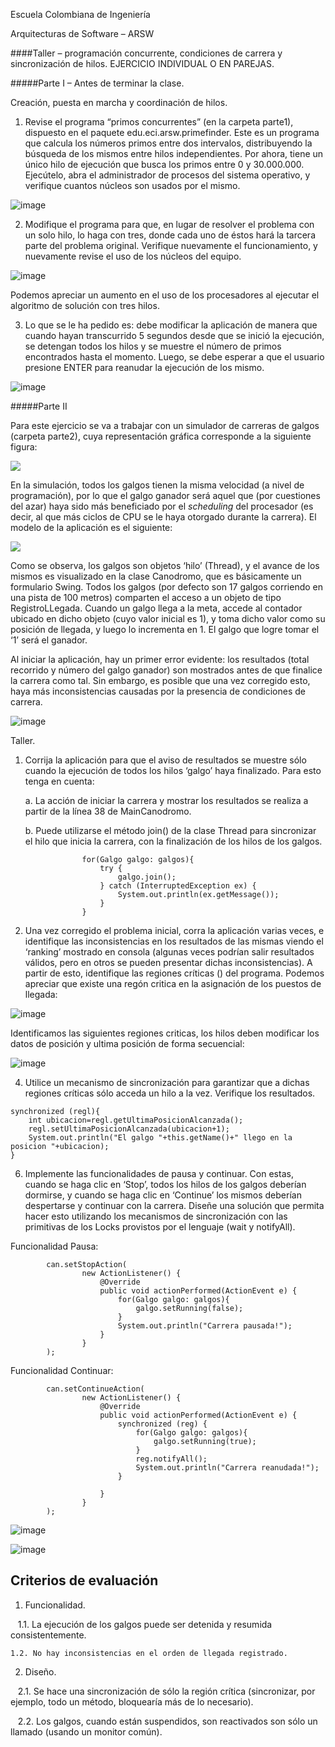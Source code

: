 Escuela Colombiana de Ingeniería

Arquitecturas de Software – ARSW

####Taller – programación concurrente, condiciones de carrera y sincronización de hilos. EJERCICIO INDIVIDUAL O EN PAREJAS.

#####Parte I – Antes de terminar la clase.

Creación, puesta en marcha y coordinación de hilos.

1. Revise el programa “primos concurrentes” (en la carpeta parte1), dispuesto en el paquete edu.eci.arsw.primefinder. Este es un programa que calcula los números primos entre dos intervalos, distribuyendo la búsqueda de los mismos entre hilos independientes. Por ahora, tiene un único hilo de ejecución que busca los primos entre 0 y 30.000.000. Ejecútelo, abra el administrador de procesos del sistema operativo, y verifique cuantos núcleos son usados por el mismo.

![image](https://github.com/AndresOnate/ARSW-LAB2/assets/63562181/a3cd0bc3-515f-44fa-8c77-8b7ccb83e519)

2. Modifique el programa para que, en lugar de resolver el problema con un solo hilo, lo haga con tres, donde cada uno de éstos hará la tarcera parte del problema original. Verifique nuevamente el funcionamiento, y nuevamente revise el uso de los núcleos del equipo.

![image](https://github.com/AndresOnate/ARSW-LAB2/assets/63562181/60df31cb-1ba6-4b04-b5af-ce45b9442044)

Podemos apreciar un aumento en el uso de los procesadores al ejecutar el algoritmo de solución con tres hilos.

3. Lo que se le ha pedido es: debe modificar la aplicación de manera que cuando hayan transcurrido 5 segundos desde que se inició la ejecución, se detengan todos los hilos y se muestre el número de primos encontrados hasta el momento. Luego, se debe esperar a que el usuario presione ENTER para reanudar la ejecución de los mismo.

![image](https://github.com/AndresOnate/ARSW-LAB2/assets/63562181/33be07f4-d5d3-454e-bf27-bb705738dc15)



#####Parte II 


Para este ejercicio se va a trabajar con un simulador de carreras de galgos (carpeta parte2), cuya representación gráfica corresponde a la siguiente figura:

![](./img/media/image1.png)

En la simulación, todos los galgos tienen la misma velocidad (a nivel de programación), por lo que el galgo ganador será aquel que (por cuestiones del azar) haya sido más beneficiado por el *scheduling* del
procesador (es decir, al que más ciclos de CPU se le haya otorgado durante la carrera). El modelo de la aplicación es el siguiente:

![](./img/media/image2.png)

Como se observa, los galgos son objetos ‘hilo’ (Thread), y el avance de los mismos es visualizado en la clase Canodromo, que es básicamente un formulario Swing. Todos los galgos (por defecto son 17 galgos corriendo en una pista de 100 metros) comparten el acceso a un objeto de tipo
RegistroLLegada. Cuando un galgo llega a la meta, accede al contador ubicado en dicho objeto (cuyo valor inicial es 1), y toma dicho valor como su posición de llegada, y luego lo incrementa en 1. El galgo que
logre tomar el ‘1’ será el ganador.

Al iniciar la aplicación, hay un primer error evidente: los resultados (total recorrido y número del galgo ganador) son mostrados antes de que finalice la carrera como tal. Sin embargo, es posible que una vez corregido esto, haya más inconsistencias causadas por la presencia de condiciones de carrera.

![image](https://github.com/AndresOnate/ARSW-LAB2/assets/63562181/3cffb22f-2a12-48cb-8b44-895d899396ff)

Taller.

1.  Corrija la aplicación para que el aviso de resultados se muestre
    sólo cuando la ejecución de todos los hilos ‘galgo’ haya finalizado.
    Para esto tenga en cuenta:

    a.  La acción de iniciar la carrera y mostrar los resultados se realiza a partir de la línea 38 de MainCanodromo.

    b.  Puede utilizarse el método join() de la clase Thread para sincronizar el hilo que inicia la carrera, con la finalización de los hilos de los galgos.

```
                for(Galgo galgo: galgos){
                    try {
                        galgo.join();
                    } catch (InterruptedException ex) {
                        System.out.println(ex.getMessage());
                    }
                }
```
2.  Una vez corregido el problema inicial, corra la aplicación varias
    veces, e identifique las inconsistencias en los resultados de las
    mismas viendo el ‘ranking’ mostrado en consola (algunas veces
    podrían salir resultados válidos, pero en otros se pueden presentar
    dichas inconsistencias). A partir de esto, identifique las regiones
    críticas () del programa.
Podemos apreciar que existe una regón critica en la asignación de los puestos de llegada:

![image](https://github.com/AndresOnate/ARSW-LAB2/assets/63562181/5604c87b-3a51-4aea-9dae-3d6a55e4b31d)

Identificamos las siguientes regiones criticas, los hilos deben modificar los datos de posición y ultima posición de forma secuencial:

![image](https://github.com/AndresOnate/ARSW-LAB2/assets/63562181/a42d9590-1f29-48a1-bdf6-2bfb6e8d4146)

4.  Utilice un mecanismo de sincronización para garantizar que a dichas
    regiones críticas sólo acceda un hilo a la vez. Verifique los
    resultados.


```
synchronized (regl){
	int ubicacion=regl.getUltimaPosicionAlcanzada();
	regl.setUltimaPosicionAlcanzada(ubicacion+1);
	System.out.println("El galgo "+this.getName()+" llego en la posicion "+ubicacion);
}
```

6.  Implemente las funcionalidades de pausa y continuar. Con estas,
    cuando se haga clic en ‘Stop’, todos los hilos de los galgos
    deberían dormirse, y cuando se haga clic en ‘Continue’ los mismos
    deberían despertarse y continuar con la carrera. Diseñe una solución que permita hacer esto utilizando los mecanismos de sincronización con las primitivas de los Locks provistos por el lenguaje (wait y notifyAll).

Funcionalidad Pausa:
```
        can.setStopAction(
                new ActionListener() {
                    @Override
                    public void actionPerformed(ActionEvent e) {
                        for(Galgo galgo: galgos){
                            galgo.setRunning(false);
                        }
                        System.out.println("Carrera pausada!");
                    }
                }
        );
```

Funcionalidad Continuar:
```
        can.setContinueAction(
                new ActionListener() {
                    @Override
                    public void actionPerformed(ActionEvent e) {
                        synchronized (reg) {
                            for(Galgo galgo: galgos){
                                galgo.setRunning(true);
                            }
                            reg.notifyAll();
                            System.out.println("Carrera reanudada!");
                        }

                    }
                }
        );
```

![image](https://github.com/AndresOnate/ARSW-LAB2/assets/63562181/defe6c95-619e-4714-8038-09e763049925)

![image](https://github.com/AndresOnate/ARSW-LAB2/assets/63562181/8c4ef21b-ded8-4839-90ea-b3daa31194ff)



## Criterios de evaluación

1. Funcionalidad.

    1.1. La ejecución de los galgos puede ser detenida y resumida consistentemente.
    
    1.2. No hay inconsistencias en el orden de llegada registrado.
    
2. Diseño.   

    2.1. Se hace una sincronización de sólo la región crítica (sincronizar, por ejemplo, todo un método, bloquearía más de lo necesario).
    
    2.2. Los galgos, cuando están suspendidos, son reactivados son sólo un llamado (usando un monitor común).


